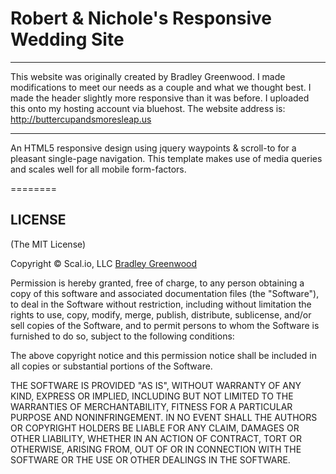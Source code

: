 # Robert & Nichole's Responsive Wedding Site
------------------

This website was originally created by Bradley Greenwood. I made modifications to meet our needs as a couple and what we thought best. I made the header slightly more responsive than it was before. I uploaded this onto my hosting account via bluehost. The website address is: http://buttercupandsmoresleap.us

----------------


An HTML5 responsive design using jquery waypoints & scroll-to for a pleasant single-page navigation. This template makes use of media queries and scales well for all mobile form-factors.


========



## LICENSE

(The MIT License)

Copyright © Scal.io, LLC [Bradley Greenwood](http://github.com/bmgdev/)

Permission is hereby granted, free of charge, to any person obtaining a
copy of this software and associated documentation files (the "Software"),
to deal in the Software without restriction, including without
limitation the rights to use, copy, modify, merge, publish, distribute,
sublicense, and/or sell copies of the Software, and to permit persons
to whom the Software is furnished to do so, subject to the following conditions:

The above copyright notice and this permission notice shall be included
in all copies or substantial portions of the Software.

THE SOFTWARE IS PROVIDED "AS IS", WITHOUT WARRANTY OF ANY KIND, EXPRESS
OR IMPLIED, INCLUDING BUT NOT LIMITED TO THE WARRANTIES OF MERCHANTABILITY,
FITNESS FOR A PARTICULAR PURPOSE AND NONINFRINGEMENT. IN NO EVENT SHALL
THE AUTHORS OR COPYRIGHT HOLDERS BE LIABLE FOR ANY CLAIM, DAMAGES OR
OTHER LIABILITY, WHETHER IN AN ACTION OF CONTRACT, TORT OR OTHERWISE,
ARISING FROM, OUT OF OR IN CONNECTION WITH THE SOFTWARE OR THE USE OR
OTHER DEALINGS IN THE SOFTWARE.
